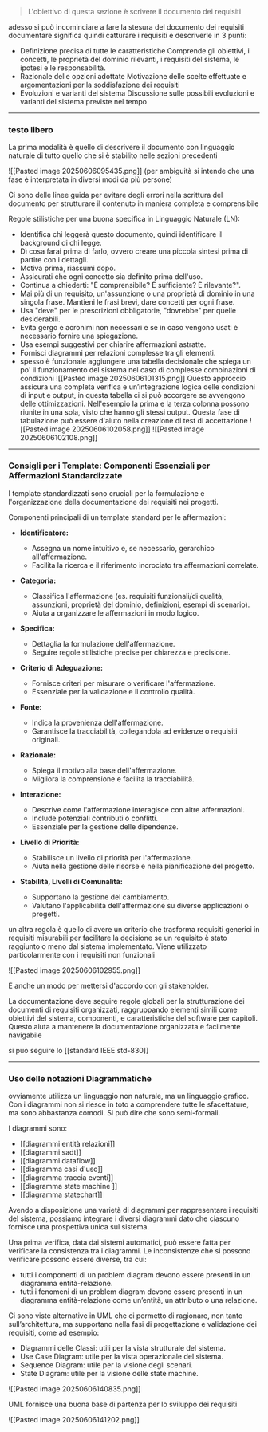 > L'obiettivo di questa sezione è scrivere il documento dei requisiti

adesso si può incominciare a fare la stesura del documento dei requisiti
documentare significa quindi catturare i requisiti e descriverle in 3 punti:

- Definizione precisa di tutte le caratteristiche
	Comprende gli obiettivi, i concetti, le proprietà del dominio rilevanti, i requisiti del sistema, le ipotesi e le responsabilità.
- Razionale delle opzioni adottate
	Motivazione delle scelte effettuate e argomentazioni per la soddisfazione dei requisiti
- Evoluzioni e varianti del sistema 
	Discussione sulle possibili evoluzioni e varianti del sistema previste nel tempo



---
### testo libero

La prima modalità è quello di descrivere il documento con linguaggio naturale di tutto quello che si è stabilito nelle sezioni precedenti 

![[Pasted image 20250606095435.png]]
(per ambiguità si intende che una fase è interpretata in diversi modi da più persone)

Ci sono delle linee guida per evitare degli errori nella scrittura del documento per strutturare il contenuto in maniera completa e comprensibile

Regole stilistiche per una buona specifica in Linguaggio Naturale (LN):

- Identifica chi leggerà questo documento, quindi identificare il background di chi legge.
- Dì cosa farai prima di farlo, ovvero creare una piccola sintesi prima di partire con i dettagli.
- Motiva prima, riassumi dopo.
- Assicurati che ogni concetto sia definito prima dell'uso.
- Continua a chiederti: "È comprensibile? È sufficiente? È rilevante?".
- Mai più di un requisito, un'assunzione o una proprietà di dominio in una singola frase. Mantieni le frasi brevi, dare concetti per ogni frase.
- Usa "deve" per le prescrizioni obbligatorie, "dovrebbe" per quelle desiderabili.
- Evita gergo e acronimi non necessari e se in caso vengono usati è necessario fornire una spiegazione.
- Usa esempi suggestivi per chiarire affermazioni astratte.
- Fornisci diagrammi per relazioni complesse tra gli elementi.
- spesso è funzionale aggiungere una tabella decisionale che spiega un po' il funzionamento del sistema nel caso di complesse combinazioni di condizioni
	![[Pasted image 20250606101315.png]]
	Questo approccio assicura una completa verifica e un’integrazione logica delle condizioni di input e output, in questa tabella ci si può accorgere se avvengono delle ottimizzazioni. Nell'esempio la prima e la terza colonna possono riunite in una sola, visto che hanno gli stessi output.
	Questa fase di tabulazione può essere d'aiuto nella creazione di test di accettazione
	![[Pasted image 20250606102058.png]]
	![[Pasted image 20250606102108.png]]


---
### Consigli per i Template: Componenti Essenziali per Affermazioni Standardizzate


I template standardizzati sono cruciali per la formulazione e l'organizzazione della documentazione dei requisiti nei progetti.

Componenti principali di un template standard per le affermazioni:

- **Identificatore:**
    - Assegna un nome intuitivo e, se necessario, gerarchico all'affermazione.
    - Facilita la ricerca e il riferimento incrociato tra affermazioni correlate.

- **Categoria:**    
    - Classifica l'affermazione (es. requisiti funzionali/di qualità, assunzioni, proprietà del dominio, definizioni, esempi di scenario).
    - Aiuta a organizzare le affermazioni in modo logico.

- **Specifica:**
    - Dettaglia la formulazione dell'affermazione.
    - Seguire regole stilistiche precise per chiarezza e precisione.

- **Criterio di Adeguazione:**
    - Fornisce criteri per misurare o verificare l'affermazione.
    - Essenziale per la validazione e il controllo qualità.

- **Fonte:**
    - Indica la provenienza dell'affermazione.
    - Garantisce la tracciabilità, collegandola ad evidenze o requisiti originali.

- **Razionale:**
    - Spiega il motivo alla base dell'affermazione.
    - Migliora la comprensione e facilita la tracciabilità.

- **Interazione:**
    - Descrive come l'affermazione interagisce con altre affermazioni.
    - Include potenziali contributi o conflitti.
    - Essenziale per la gestione delle dipendenze.

- **Livello di Priorità:**
    - Stabilisce un livello di priorità per l'affermazione.
    - Aiuta nella gestione delle risorse e nella pianificazione del progetto.

- **Stabilità, Livelli di Comunalità:**    
    - Supportano la gestione del cambiamento.
    - Valutano l'applicabilità dell'affermazione su diverse applicazioni o progetti.

un altra regola è quello di avere un criterio che trasforma requisiti generici in requisiti misurabili per facilitare la decisione se un requisito è stato raggiunto o meno dal sistema implementato. Viene utilizzato particolarmente con i requisiti non funzionali

![[Pasted image 20250606102955.png]]

È anche un modo per mettersi d'accordo con gli stakeholder.

La documentazione deve seguire regole globali per la strutturazione dei documenti di requisiti organizzati, raggruppando elementi simili come obiettivi del sistema, componenti, e caratteristiche del software per capitoli. Questo aiuta a mantenere la documentazione organizzata e facilmente navigabile

si può seguire lo [[standard IEEE std-830]]


---
### Uso delle notazioni Diagrammatiche

ovviamente utilizza un linguaggio non naturale, ma un linguaggio grafico. Con i diagrammi non si riesce in toto a comprendere tutte le sfacettature, ma sono abbastanza comodi. Si può dire che sono semi-formali.

I diagrammi sono:
- [[diagrammi entità relazioni]]
- [[diagrammi sadt]]
- [[diagrammi dataflow]]
- [[diagramma casi d'uso]]
- [[diagramma traccia eventi]]
- [[diagramma state machine ]]
- [[diagramma statechart]]

Avendo a disposizione una varietà di diagrammi per rappresentare i requisiti del sistema, possiamo integrare i diversi diagrammi dato che ciascuno fornisce una prospettiva unica sul sistema.

Una prima verifica, data dai sistemi automatici, può essere fatta per verificare la consistenza tra i diagrammi. Le inconsistenze che si possono verificare possono essere diverse, tra cui:
- tutti i componenti di un problem diagram devono essere presenti in un diagramma entità-relazione. 
-  tutti i fenomeni di un problem diagram devono essere presenti in un diagramma entità-relazione come un’entità, un attributo o una relazione.

Ci sono viste alternative in UML che ci permetto di ragionare, non tanto sull’architettura, ma supportano nella fasi di progettazione e validazione dei requisiti, come ad esempio:
- Diagrammi delle Classi: utili per la vista strutturale del sistema. 
- Use Case Diagram: utile per la vista operazionale del sistema.
- Sequence Diagram: utile per la visione degli scenari.
- State Diagram: utile per la visione delle state machine.

![[Pasted image 20250606140835.png]]

UML fornisce una buona base di partenza per lo sviluppo dei requisiti

![[Pasted image 20250606141202.png]]